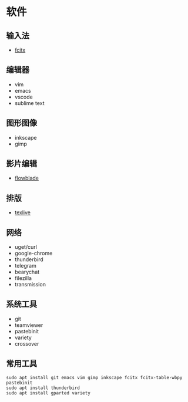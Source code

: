 # 软件

## 输入法

- [fcitx](fcitx.md)


## 编辑器

- vim
- emacs
- vscode
- sublime text

## 图形图像

- inkscape
- gimp

## 影片编辑

- [flowblade](flowblade.md)

## 排版 

- [texlive](texlive.md)

## 网络

- uget/curl
- google-chrome
- thunderbird
- telegram
- bearychat
- filezilla
- transmission

## 系统工具

- git
- teamviewer
- pastebinit
- variety
- crossover 

## 常用工具

```
sudo apt install git emacs vim gimp inkscape fcitx fcitx-table-wbpy pastebinit
sudo apt install thunderbird
sudo apt install gparted variety 
```